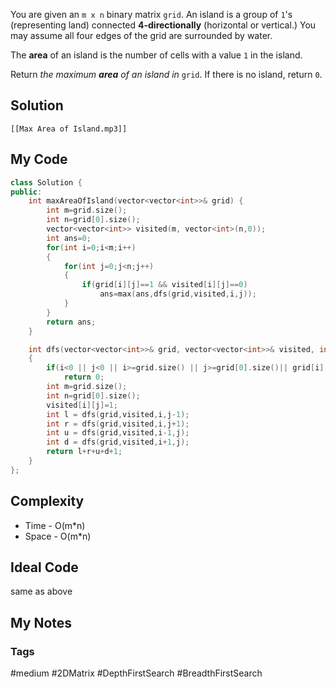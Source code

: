 You are given an `m x n` binary matrix `grid`. An island is a group of `1`'s (representing land) connected **4-directionally** (horizontal or vertical.) You may assume all four edges of the grid are surrounded by water.

The **area** of an island is the number of cells with a value `1` in the island.

Return _the maximum **area** of an island in_ `grid`. If there is no island, return `0`.

## Solution
```audio-player
[[Max Area of Island.mp3]]
```

## My Code

```cpp
class Solution {
public:
    int maxAreaOfIsland(vector<vector<int>>& grid) {
        int m=grid.size();
        int n=grid[0].size();
        vector<vector<int>> visited(m, vector<int>(n,0));
        int ans=0;
        for(int i=0;i<m;i++)
        {
            for(int j=0;j<n;j++)
            {
                if(grid[i][j]==1 && visited[i][j]==0)
                    ans=max(ans,dfs(grid,visited,i,j));
            }
        }
        return ans;
    }

    int dfs(vector<vector<int>>& grid, vector<vector<int>>& visited, int i, int j)
    {
        if(i<0 || j<0 || i>=grid.size() || j>=grid[0].size()|| grid[i][j]!=1 || visited[i][j]==1 )
            return 0;
        int m=grid.size();
        int n=grid[0].size();
        visited[i][j]=1;
        int l = dfs(grid,visited,i,j-1);
        int r = dfs(grid,visited,i,j+1);
        int u = dfs(grid,visited,i-1,j);
        int d = dfs(grid,visited,i+1,j);
        return l+r+u+d+1;
    }
};
```

## Complexity
- Time - O(m*n)
- Space - O(m*n)


## Ideal Code
same as above

## My Notes


### Tags
#medium #2DMatrix #DepthFirstSearch #BreadthFirstSearch 